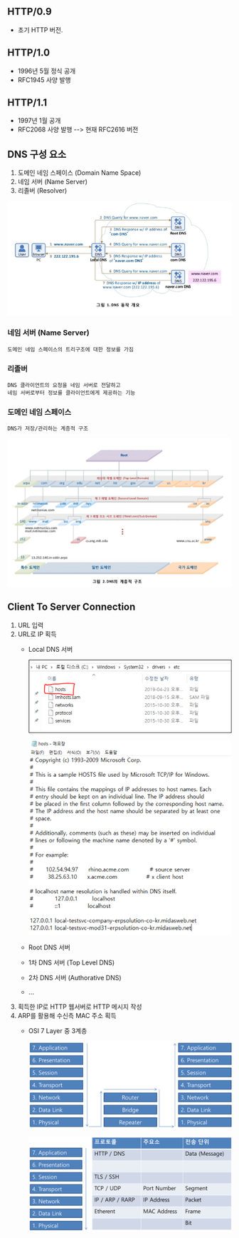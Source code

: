 ## HTTP/0.9
* 초기 HTTP 버전.

## HTTP/1.0
* 1996년 5월 정식 공개
* RFC1945 사양 발행

## HTTP/1.1
* 1997년 1월 공개
* RFC2068 사양 발행 --> 현재 RFC2616 버전

## DNS 구성 요소
1. 도메인 네임 스페이스 (Domain Name Space)
2. 네임 서버 (Name Server)
3. 리졸버 (Resolver)

![도메인 개요](image/DNS_concept.png)

### 네임 서버 (Name Server)
```
도메인 네임 스페이스의 트리구조에 대한 정보를 가짐
```

### 리졸버
```
DNS 클라이언트의 요청을 네임 서버로 전달하고
네임 서버로부터 정보를 클라이언트에게 제공하는 기능
```

### 도메인 네임 스페이스
```
DNS가 저장/관리하는 계층적 구조
```
![도메인 네임 스페이스](image/DNS_structure_1.png)


## Client To Server Connection
1. URL 입력
2. URL로 IP 획득
	* Local DNS 서버
		
		![로컬 DNS](image/local_DNS2.png)
		
		![로컬 DNS](image/local_DNS.png)
	* Root DNS 서버
	* 1차 DNS 서버 (Top Level DNS)
	* 2차 DNS 서버 (Authorative DNS)
	* ...
3. 획득한 IP로 HTTP 웹서버로 HTTP 메시지 작성
4. ARP를 활용해 수신측 MAC 주소 획득
	* OSI 7 Layer 중 3계층
		
		![OSI 7 Layer](image/osi_7_layer.png)
		
		![OSI 7 Layer 정보](image/OSI_7_layer_info.png)
    
   
